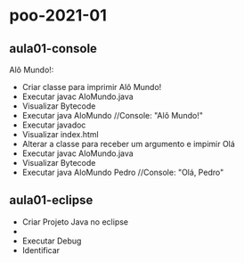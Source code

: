 # poo-2021-01

## aula01-console
Alô Mundo!:
- Criar classe para imprimir Alô Mundo!
- Executar javac AloMundo.java
- Visualizar Bytecode
- Executar java AloMundo //Console:  "Alô Mundo!"
- Executar javadoc
- Visualizar index.html
- Alterar a classe para receber um argumento e impimir Olá <Argumento>
- Executar javac AloMundo.java
- Visualizar Bytecode
- Executar java AloMundo Pedro //Console: "Olá, Pedro"
## aula01-eclipse
- Criar Projeto Java no eclipse
- 
- Executar Debug
- Identificar 
